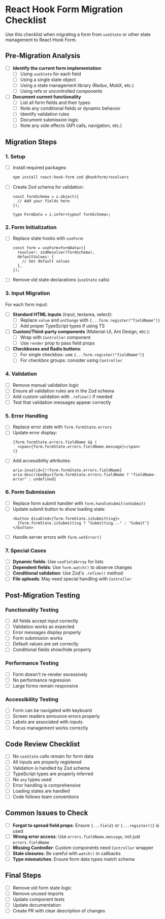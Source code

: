# React Hook Form Migration Checklist

Use this checklist when migrating a form from `useState` or other state management to React Hook Form.

## Pre-Migration Analysis

- [ ] **Identify the current form implementation**
  - [ ] Using `useState` for each field
  - [ ] Using a single state object
  - [ ] Using a state management library (Redux, MobX, etc.)
  - [ ] Using refs or uncontrolled components

- [ ] **Document current functionality**
  - [ ] List all form fields and their types
  - [ ] Note any conditional fields or dynamic behavior
  - [ ] Identify validation rules
  - [ ] Document submission logic
  - [ ] Note any side effects (API calls, navigation, etc.)

## Migration Steps

### 1. Setup

- [ ] Install required packages:
  ```bash
  npm install react-hook-form zod @hookform/resolvers
  ```

- [ ] Create Zod schema for validation:
  ```tsx
  const formSchema = z.object({
    // Add your fields here
  });
  
  type FormData = z.infer<typeof formSchema>;
  ```

### 2. Form Initialization

- [ ] Replace state hooks with `useForm`:
  ```tsx
  const form = useForm<FormData>({
    resolver: zodResolver(formSchema),
    defaultValues: {
      // Set default values
    },
  });
  ```

- [ ] Remove old state declarations (`useState` calls)

### 3. Input Migration

For each form input:

- [ ] **Standard HTML inputs** (input, textarea, select):
  - [ ] Replace `value` and `onChange` with `{...form.register("fieldName")}`
  - [ ] Add proper TypeScript types if using TS

- [ ] **Custom/Third-party components** (Material-UI, Ant Design, etc.):
  - [ ] Wrap with `Controller` component
  - [ ] Use `render` prop to pass field props

- [ ] **Checkboxes and Radio buttons**:
  - [ ] For single checkbox: use `{...form.register("fieldName")}`
  - [ ] For checkbox groups: consider using `Controller`

### 4. Validation

- [ ] Remove manual validation logic
- [ ] Ensure all validation rules are in the Zod schema
- [ ] Add custom validation with `.refine()` if needed
- [ ] Test that validation messages appear correctly

### 5. Error Handling

- [ ] Replace error state with `form.formState.errors`
- [ ] Update error display:
  ```tsx
  {form.formState.errors.fieldName && (
    <span>{form.formState.errors.fieldName.message}</span>
  )}
  ```
- [ ] Add accessibility attributes:
  ```tsx
  aria-invalid={!!form.formState.errors.fieldName}
  aria-describedby={form.formState.errors.fieldName ? "fieldName-error" : undefined}
  ```

### 6. Form Submission

- [ ] Replace form submit handler with `form.handleSubmit(onSubmit)`
- [ ] Update submit button to show loading state:
  ```tsx
  <button disabled={form.formState.isSubmitting}>
    {form.formState.isSubmitting ? "Submitting..." : "Submit"}
  </button>
  ```
- [ ] Handle server errors with `form.setError()`

### 7. Special Cases

- [ ] **Dynamic fields**: Use `useFieldArray` for lists
- [ ] **Dependent fields**: Use `form.watch()` to observe changes
- [ ] **Conditional validation**: Use Zod's `.refine()` method
- [ ] **File uploads**: May need special handling with `Controller`

## Post-Migration Testing

### Functionality Testing

- [ ] All fields accept input correctly
- [ ] Validation works as expected
- [ ] Error messages display properly
- [ ] Form submission works
- [ ] Default values are set correctly
- [ ] Conditional fields show/hide properly

### Performance Testing

- [ ] Form doesn't re-render excessively
- [ ] No performance regression
- [ ] Large forms remain responsive

### Accessibility Testing

- [ ] Form can be navigated with keyboard
- [ ] Screen readers announce errors properly
- [ ] Labels are associated with inputs
- [ ] Focus management works correctly

## Code Review Checklist

- [ ] No `useState` calls remain for form data
- [ ] All inputs are properly registered
- [ ] Validation is handled by Zod schema
- [ ] TypeScript types are properly inferred
- [ ] No `any` types used
- [ ] Error handling is comprehensive
- [ ] Loading states are handled
- [ ] Code follows team conventions

## Common Issues to Check

- [ ] **Forgot to spread field props**: Ensure `{...field}` or `{...register()}` is used
- [ ] **Wrong error access**: Use `errors.fieldName.message`, not just `errors.fieldName`
- [ ] **Missing Controller**: Custom components need `Controller` wrapper
- [ ] **Stale closures**: Be careful with `watch()` in callbacks
- [ ] **Type mismatches**: Ensure form data types match schema

## Final Steps

- [ ] Remove old form state logic
- [ ] Remove unused imports
- [ ] Update component tests
- [ ] Update documentation
- [ ] Create PR with clear description of changes